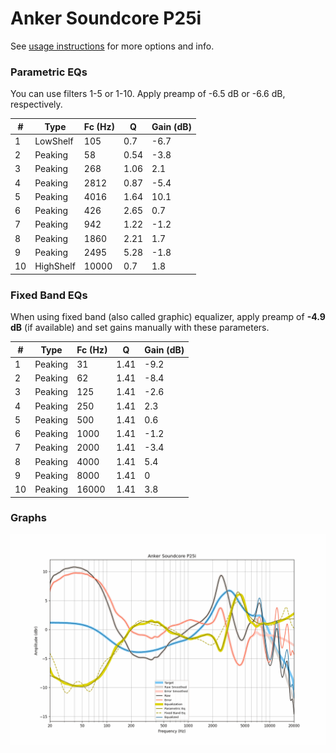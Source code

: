 # Anker Soundcore P25i
See [usage instructions](https://github.com/jaakkopasanen/AutoEq#usage) for more options and info.

### Parametric EQs
You can use filters 1-5 or 1-10. Apply preamp of -6.5 dB or -6.6 dB, respectively.

|   # | Type      |   Fc (Hz) |    Q |   Gain (dB) |
|-----|-----------|-----------|------|-------------|
|   1 | LowShelf  |       105 | 0.7  |        -6.7 |
|   2 | Peaking   |        58 | 0.54 |        -3.8 |
|   3 | Peaking   |       268 | 1.06 |         2.1 |
|   4 | Peaking   |      2812 | 0.87 |        -5.4 |
|   5 | Peaking   |      4016 | 1.64 |        10.1 |
|   6 | Peaking   |       426 | 2.65 |         0.7 |
|   7 | Peaking   |       942 | 1.22 |        -1.2 |
|   8 | Peaking   |      1860 | 2.21 |         1.7 |
|   9 | Peaking   |      2495 | 5.28 |        -1.8 |
|  10 | HighShelf |     10000 | 0.7  |         1.8 |

### Fixed Band EQs
When using fixed band (also called graphic) equalizer, apply preamp of **-4.9 dB** (if available) and set gains manually with these parameters.

|   # | Type    |   Fc (Hz) |    Q |   Gain (dB) |
|-----|---------|-----------|------|-------------|
|   1 | Peaking |        31 | 1.41 |        -9.2 |
|   2 | Peaking |        62 | 1.41 |        -8.4 |
|   3 | Peaking |       125 | 1.41 |        -2.6 |
|   4 | Peaking |       250 | 1.41 |         2.3 |
|   5 | Peaking |       500 | 1.41 |         0.6 |
|   6 | Peaking |      1000 | 1.41 |        -1.2 |
|   7 | Peaking |      2000 | 1.41 |        -3.4 |
|   8 | Peaking |      4000 | 1.41 |         5.4 |
|   9 | Peaking |      8000 | 1.41 |         0   |
|  10 | Peaking |     16000 | 1.41 |         3.8 |

### Graphs
![](./Anker%20Soundcore%20P25i.png)
